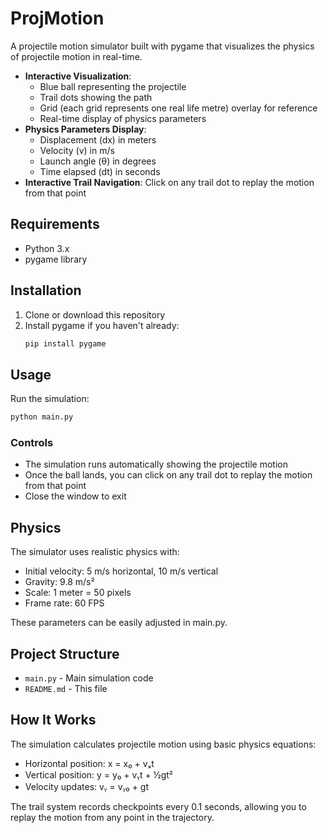 # ProjMotion

A projectile motion simulator built with pygame that visualizes the physics of projectile motion in real-time.

- **Interactive Visualization**: 
  - Blue ball representing the projectile
  - Trail dots showing the path
  - Grid (each grid represents one real life metre) overlay for reference
  - Real-time display of physics parameters
- **Physics Parameters Display**:
  - Displacement (dx) in meters
  - Velocity (v) in m/s
  - Launch angle (θ) in degrees
  - Time elapsed (dt) in seconds
- **Interactive Trail Navigation**: Click on any trail dot to replay the motion from that point

## Requirements

- Python 3.x
- pygame library

## Installation

1. Clone or download this repository
2. Install pygame if you haven't already:
   ```bash
   pip install pygame
   ```

## Usage

Run the simulation:
```bash
python main.py
```

### Controls

- The simulation runs automatically showing the projectile motion
- Once the ball lands, you can click on any trail dot to replay the motion from that point
- Close the window to exit

## Physics

The simulator uses realistic physics with:
- Initial velocity: 5 m/s horizontal, 10 m/s vertical
- Gravity: 9.8 m/s²
- Scale: 1 meter = 50 pixels
- Frame rate: 60 FPS

These parameters can be easily adjusted in main.py.

## Project Structure

- `main.py` - Main simulation code
- `README.md` - This file

## How It Works

The simulation calculates projectile motion using basic physics equations:
- Horizontal position: x = x₀ + vₓt
- Vertical position: y = y₀ + vᵧt + ½gt²
- Velocity updates: vᵧ = vᵧ₀ + gt

The trail system records checkpoints every 0.1 seconds, allowing you to replay the motion from any point in the trajectory.
